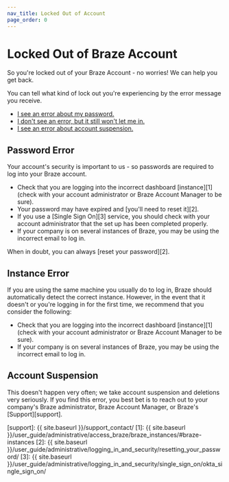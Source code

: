 ```yaml
---
nav_title: Locked Out of Account
page_order: 0
---
```


# Locked Out of Braze Account

So you're locked out of your Braze Account - no worries! We can help you get back.

You can tell what kind of lock out you're experiencing by the error message you receive.

- [I see an error about my password.](#password-error)
- [I don't see an error, but it still won't let me in.](#instance-error)
- [I see an error about account suspension.](#account-suspension)

## Password Error
Your account's security is important to us - so passwords are required to log into your Braze account.

- Check that you are logging into the incorrect dashboard [instance][1] (check with your account administrator or Braze Account Manager to be sure).
- Your password may have expired and [you'll need to reset it][2].
- If you use a [Single Sign On][3] service, you should check with your account administrator that the set up has been completed properly.
- If your company is on several instances of Braze, you may be using the incorrect email to log in.  

When in doubt, you can always [reset your password][2].

## Instance Error

If you are using the same machine you usually do to log in, Braze should automatically detect the correct instance. However, in the event that it doesn't or you're logging in for the first time, we recommend that you consider the following:

- Check that you are logging into the incorrect dashboard [instance][1] (check with your account administrator or Braze Account Manager to be sure).
- If your company is on several instances of Braze, you may be using the incorrect email to log in.


## Account Suspension

This doesn't happen very often; we take account suspension and deletions very seriously. If you find this error, you best bet is to reach out to your company's Braze administrator, Braze Account Manager, or Braze's [Support][support].

[support]: {{ site.baseurl }}/support_contact/
[1]: {{ site.baseurl }}/user_guide/administrative/access_braze/braze_instances/#braze-instances
[2]: {{ site.baseurl }}/user_guide/administrative/logging_in_and_security/resetting_your_password/
[3]: {{ site.baseurl }}/user_guide/administrative/logging_in_and_security/single_sign_on/okta_single_sign_on/
